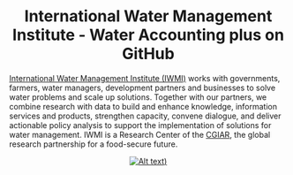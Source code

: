 <div align = "center">

# International Water Management Institute - Water Accounting plus on GitHub

</div>

<p> <a href="https://www.iwmi.cgiar.org/">International Water Management Institute (IWMI)</a> works with governments, farmers, water managers, development partners and businesses to solve water problems and scale up solutions. Together with our partners, we combine research with data to build and enhance knowledge, information services and products, strengthen capacity, convene dialogue, and deliver actionable policy analysis to support the implementation of solutions for water management. IWMI is a Research Center of the <a href="https://www.cgiar.org/">CGIAR</a>, the global research partnership for a food-secure future.</p>

<div align="center"> 

[![Alt text](https://i.imgur.com/Mil23ly.jpg))](https://www.iwmi.cgiar.org)

</div>
